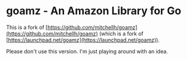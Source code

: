 # goamz - An Amazon Library for Go

This is a fork of [https://github.com/mitchellh/goamz](https://github.com/mitchellh/goamz) (which is a fork of [https://launchpad.net/goamz](https://launchpad.net/goamz)).

Please don't use this version.  I'm just playing around with an idea.
